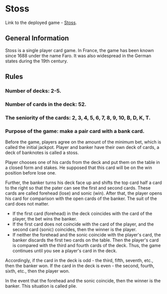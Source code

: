 # Stoss

Link to the deployed game - [Stoss](https://stoss-yankra.surge.sh/).

## General Information

Stoss is a single player card game. In France, the game has been known since 1688 under the name Faro. It was also widespread in the German states during the 19th century.

## Rules

### Number of decks: 2-5.
### Number of cards in the deck: 52.
### The seniority of the cards: 2, 3, 4, 5, 6, 7, 8, 9, 10, B, D, K, T.
### Purpose of the game: make a pair card with a bank card.

Before the game, players agree on the amount of the minimum bet, which is called the initial jackpot. Player and banker have their own deck of cards, a deck of banknotes is called a stoss.

Player chooses one of his cards from the deck and put them on the table in a closed form and stakes. He supposed that this card will be on the win position before lose one.

Further, the banker turns his deck face up and shifts the top card half a card to the right so that the pater can see the first and second cards. These cards are called forehead (lose) and sonic (win). After that, the player opens his card for comparison with the open cards of the banker. The suit of the card does not matter.

- If the first card (forehead) in the deck coincides with the card of the player, the bet wins the banker.
- If the first card does not coincide with the card of the player, and the second card (sonic) coincides, then the winner is the player. 
- If neither the forehead and the sonic coincide with the player's card, the banker discards the first two cards on the table. Then the player's card is compared with the third and fourth cards of the deck. Thus, the game continues until you see a player's card in the deck. 

Accordingly, if the card in the deck is odd - the third, fifth, seventh, etc., then the banker won. If the card in the deck is even - the second, fourth, sixth, etc., then the player won. 

In the event that the forehead and the sonic coincide, then the winner is the banker. This situation is called plie. 